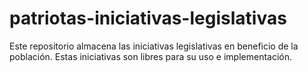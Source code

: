 # patriotas-iniciativas-legislativas
Este repositorio almacena las iniciativas legislativas en beneficio de la población. Estas iniciativas son libres para su uso e implementación.
